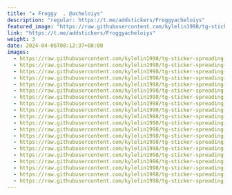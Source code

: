 ```yaml
---
title: "★ Froggy  . @acheloiys"
description: "regular: https://t.me/addstickers/Froggyacheloiys"
featured_image: "https://raw.githubusercontent.com/kylelin1998/tg-sticker-spreading-worldwide-images/main/img/dd330d07-26c6-436d-9355-636a8f2ba152.jpg"
link: "https://t.me/addstickers/Froggyacheloiys"
weight: 3
date: 2024-04-06T08:12:37+08:00
images:
  - https://raw.githubusercontent.com/kylelin1998/tg-sticker-spreading-worldwide-images/main/img/dd330d07-26c6-436d-9355-636a8f2ba152.jpg
  - https://raw.githubusercontent.com/kylelin1998/tg-sticker-spreading-worldwide-images/main/img/91c3cbd7-4beb-4541-8e1c-277da827768d.jpg
  - https://raw.githubusercontent.com/kylelin1998/tg-sticker-spreading-worldwide-images/main/img/cd44dcef-16ab-4734-a790-6487e6f384c4.jpg
  - https://raw.githubusercontent.com/kylelin1998/tg-sticker-spreading-worldwide-images/main/img/5384452f-f1d9-4723-91fa-372c2ea7291d.jpg
  - https://raw.githubusercontent.com/kylelin1998/tg-sticker-spreading-worldwide-images/main/img/5a8effc1-198a-4d46-a1bf-8af8bd54c60b.jpg
  - https://raw.githubusercontent.com/kylelin1998/tg-sticker-spreading-worldwide-images/main/img/51d9ed53-809d-4748-88c2-72c7d3e9d7e7.jpg
  - https://raw.githubusercontent.com/kylelin1998/tg-sticker-spreading-worldwide-images/main/img/f4e54556-1d7b-43ff-91fe-725b1698357a.jpg
  - https://raw.githubusercontent.com/kylelin1998/tg-sticker-spreading-worldwide-images/main/img/6a26fadc-e8f9-4ec6-930e-348eb3df3c85.jpg
  - https://raw.githubusercontent.com/kylelin1998/tg-sticker-spreading-worldwide-images/main/img/cb8ba277-625c-4c6f-8a6d-1c6139bd5ff2.jpg
  - https://raw.githubusercontent.com/kylelin1998/tg-sticker-spreading-worldwide-images/main/img/05370998-93eb-4bd5-b2ce-5cb63fbb016f.jpg
  - https://raw.githubusercontent.com/kylelin1998/tg-sticker-spreading-worldwide-images/main/img/fa8ec3d6-028a-467c-9a3b-5f3456924a1f.jpg
  - https://raw.githubusercontent.com/kylelin1998/tg-sticker-spreading-worldwide-images/main/img/f9d348d4-8740-450a-bd42-2ccff6f2bd5c.jpg
  - https://raw.githubusercontent.com/kylelin1998/tg-sticker-spreading-worldwide-images/main/img/5665f849-4682-4f22-b862-ea9ada2adee8.jpg
  - https://raw.githubusercontent.com/kylelin1998/tg-sticker-spreading-worldwide-images/main/img/0ea6dbd2-0a8a-4f72-9b74-4682a503db6e.jpg
  - https://raw.githubusercontent.com/kylelin1998/tg-sticker-spreading-worldwide-images/main/img/501aaf16-83ae-4b46-9b9e-5696a275604a.jpg
  - https://raw.githubusercontent.com/kylelin1998/tg-sticker-spreading-worldwide-images/main/img/a8fce164-bc34-4a52-9dd2-a24e5867c2ea.jpg
  - https://raw.githubusercontent.com/kylelin1998/tg-sticker-spreading-worldwide-images/main/img/c9878723-5a6d-447f-966e-abaf64f1b183.jpg
  - https://raw.githubusercontent.com/kylelin1998/tg-sticker-spreading-worldwide-images/main/img/b9b11cd1-a136-4eaa-b68d-2034b67458fb.jpg
  - https://raw.githubusercontent.com/kylelin1998/tg-sticker-spreading-worldwide-images/main/img/4835ba64-a65c-4259-92e6-338d28813f37.jpg
  - https://raw.githubusercontent.com/kylelin1998/tg-sticker-spreading-worldwide-images/main/img/6f10e497-accf-477e-86aa-2365e12367d1.jpg
---
```


